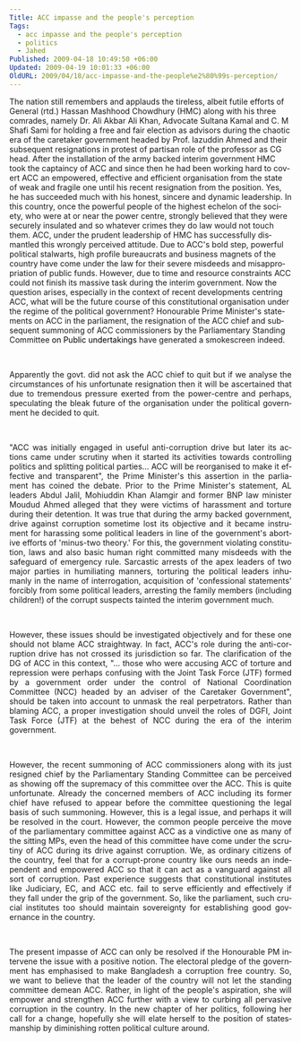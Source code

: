 ```yaml
---
Title: ACC impasse and the people's perception
Tags:
  - acc impasse and the people's perception
  - politics
  - Jahed
Published: 2009-04-18 10:49:50 +06:00
Updated: 2009-04-19 10:01:33 +06:00
OldURL: 2009/04/18/acc-impasse-and-the-people%e2%80%99s-perception/
---
```


<span lang="EN-GB">The nation still remembers and applauds the tireless, albeit futile efforts of General (rtd.) Hassan Mashhood Chowdhury (HMC) along with his three comrades, namely Dr. Ali Akbar Ali Khan, Advocate Sultana Kamal and C. M Shafi Sami for holding a free and fair election as advisors during the chaotic era of the caretaker government headed by Prof. Iazuddin Ahmed and their subsequent resignations in protest of partisan role of the professor as CG head. After the installation of the army backed interim government HMC took the captaincy of ACC and since then he had been working hard to covert ACC an empowered, effective and efficient organisation from the state of weak and fragile one until his recent resignation from the position. Yes, he has succeeded much with his honest, sincere and dynamic leadership. In this country, once the powerful people of the highest echelon of the society, who were at or near the power centre, strongly believed that they were securely insulated and so whatever crimes they do law would not touch them. ACC, under the prudent leadership of HMC has successfully dismantled this wrongly perceived attitude. Due to ACC's bold step, powerful political stalwarts, high profile bureaucrats and business magnets of the country have come under the law for their severe misdeeds and misappropriation of public funds. However, due to time and resource constraints ACC could not finish its massive task during the interim government.<span> </span>Now the question arises, especially in the context of recent developments centring ACC, what will be the future course of this constitutional organisation under the regime of the political government? Honourable Prime Minister's statements on ACC in the parliament, the resignation of the ACC chief and subsequent summoning of ACC commissioners by the Parliamentary Standing Committee </span><span style="color: black;" lang="EN-GB">on Public undertakings </span><span lang="EN-GB">have generated a smokescreen indeed.<span> </span></span>
<p class="MsoNormal" style="text-align: justify;"> </p>
<p class="MsoNormal" style="text-align: justify;"><span lang="EN-GB">Apparently the govt. did not ask the ACC chief to quit but if we analyse the circumstances of his unfortunate resignation then it will be ascertained that due to tremendous pressure exerted from the power-centre and perhaps, speculating the bleak future of the organisation under the political government he decided to quit. </span></p>
<p class="MsoNormal" style="text-align: justify;"> </p>
<p class="MsoNormal" style="text-align: justify;"><span lang="EN-GB">"ACC was initially engaged in useful anti-corruption drive but later its actions came under scrutiny when it started its activities towards controlling politics and splitting political parties… ACC will be reorganised to make it effective and transparent", the Prime Minister's this assertion in the parliament has coined the debate. Prior to the Prime Minister's statement, AL leaders Abdul Jalil, Mohiuddin Khan Alamgir and former BNP law minister Moudud Ahmed alleged that they were victims of harassment and torture during their detention. It was true that during the army backed government, drive against corruption sometime lost its objective and it became instrument for harassing some political leaders in line of the government's abortive efforts of 'minus-two theory.' For this, the government violating constitution, laws and also basic human right committed many misdeeds with the safeguard of emergency rule. Sarcastic arrests of the apex leaders of<span> </span>two major parties in humiliating manners, torturing the political leaders inhumanly in the name of interrogation, acquisition of 'confessional statements' forcibly from some political leaders, arresting the family members (including children!) of the corrupt suspects tainted the interim government much. </span></p>
<p class="MsoNormal" style="text-align: justify;"> </p>
<p class="MsoNormal" style="text-align: justify;"><span lang="EN-GB">However, these issues should be investigated objectively and for these one should not blame ACC straightway. In fact, ACC's role during the anti-corruption drive has not crossed its jurisdiction so far. The clarification of the DG of ACC in this context, "… those who were accusing ACC of torture and repression were perhaps confusing with the Joint Task Force (JTF) formed by a government order under the control of National Coordination Committee (NCC) headed by an adviser of the Caretaker Government", should be taken into account to unmask the real perpetrators.<span> </span>Rather than blaming ACC, a proper investigation should unveil the roles of DGFI, Joint Task Force (JTF) at the behest of NCC during the era of the interim government.</span></p>
<p class="MsoNormal" style="text-align: justify;"> </p>
<p class="MsoNormal" style="text-align: justify;"><span lang="EN-GB">However, the recent summoning of ACC commissioners along with its just resigned chief by the Parliamentary Standing Committee can be perceived as showing off the supremacy of this committee over the ACC. This is quite unfortunate. Already the concerned members of ACC including its former chief have refused to appear before the committee questioning the legal basis of such summoning. However, this is a legal issue, and perhaps it will be resolved in the court. However, the common people perceive the move of the parliamentary committee against ACC as a vindictive one as many of the sitting MPs, even the head of this committee have come under the scrutiny of ACC during its drive against corruption.<span> </span>We, as ordinary citizens of the country, feel that for a corrupt-prone country like ours needs an independent and empowered ACC so that it can act as a vanguard against all sort of corruption. Past experience suggests that constitutional institutes like Judiciary, EC, and ACC etc. fail to serve efficiently and effectively if they fall under the grip of the government. So, like the parliament, such crucial institutes too should maintain sovereignty for establishing good governance in the country. </span></p>
<p class="MsoNormal" style="text-align: justify;"> </p>
<p class="MsoNormal" style="text-align: justify;"><span lang="EN-GB">The present impasse of ACC can only be resolved if the Honourable PM intervene the issue with a positive notion. The electoral pledge of the government has emphasised to make Bangladesh a corruption free country. So, we want to believe that the leader of the country will not let the standing committee demean ACC. Rather, in light of the people's aspiration, she will empower and strengthen ACC further with a view to curbing all pervasive corruption in the country.<span> </span>In the new chapter of her politics, following her call for a change, hopefully she will elate herself to the position of statesmanship by diminishing rotten political culture around.<span> </span></span></p>
<p class="MsoNormal" style="text-align: justify;"><em></em></p>
<p class="MsoNormal" style="text-align: justify;"><span lang="EN-GB"></span></p>
